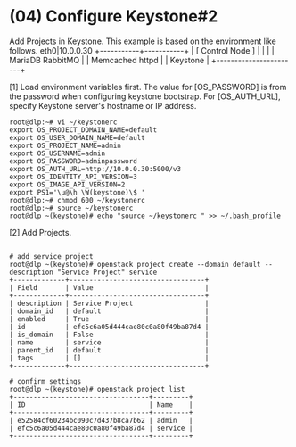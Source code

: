 # (04) Configure Keystone#2
	
Add Projects in Keystone.
This example is based on the environment like follows.
        eth0|10.0.0.30 
+-----------+-----------+
|    [ Control Node ]   |
|                       |
|  MariaDB    RabbitMQ  |
|  Memcached  httpd     |
|  Keystone             |
+-----------------------+

[1]	Load environment variables first.
The value for [OS_PASSWORD] is from the password when configuring keystone bootstrap.
For [OS_AUTH_URL], specify Keystone server's hostname or IP address.

```
root@dlp:~# vi ~/keystonerc
export OS_PROJECT_DOMAIN_NAME=default
export OS_USER_DOMAIN_NAME=default
export OS_PROJECT_NAME=admin
export OS_USERNAME=admin
export OS_PASSWORD=adminpassword
export OS_AUTH_URL=http://10.0.0.30:5000/v3
export OS_IDENTITY_API_VERSION=3
export OS_IMAGE_API_VERSION=2
export PS1='\u@\h \W(keystone)\$ '
root@dlp:~# chmod 600 ~/keystonerc
root@dlp:~# source ~/keystonerc
root@dlp ~(keystone)# echo "source ~/keystonerc " >> ~/.bash_profile
```

[2]	Add Projects.
```

# add service project
root@dlp ~(keystone)# openstack project create --domain default --description "Service Project" service
+-------------+----------------------------------+
| Field       | Value                            |
+-------------+----------------------------------+
| description | Service Project                  |
| domain_id   | default                          |
| enabled     | True                             |
| id          | efc5c6a05d444cae80c0a80f49ba87d4 |
| is_domain   | False                            |
| name        | service                          |
| parent_id   | default                          |
| tags        | []                               |
+-------------+----------------------------------+

# confirm settings
root@dlp ~(keystone)# openstack project list
+----------------------------------+---------+
| ID                               | Name    |
+----------------------------------+---------+
| e52584cf60234bc090c7d437b8ca7b62 | admin   |
| efc5c6a05d444cae80c0a80f49ba87d4 | service |
+----------------------------------+---------+
```
